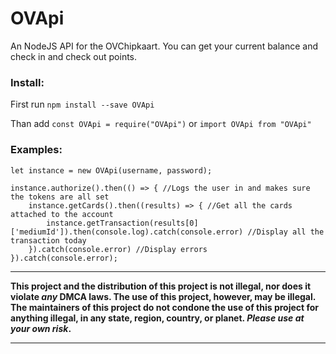 # OVApi

An NodeJS API for the OVChipkaart. 
You can get your current balance and check in and check out points.

### Install:
First run ```npm install --save OVApi```

Than add ```const OVApi = require("OVApi")``` or ```import OVApi from "OVApi"``` 

### Examples:
```
let instance = new OVApi(username, password);

instance.authorize().then(() => { //Logs the user in and makes sure the tokens are all set
	instance.getCards().then((results) => { //Get all the cards attached to the account
		instance.getTransaction(results[0]['mediumId']).then(console.log).catch(console.error) //Display all the transaction today
	}).catch(console.error) //Display errors
}).catch(console.error);
```

--------------------------------------------------------------------------------

**This project and the distribution of this project is not illegal, nor does it violate _any_ DMCA laws. 
The use of this project, however, may be illegal. 
The maintainers of this project do not condone the use of this project for anything illegal, in any state, region, country, or planet. 
_Please use at your own risk_.**

--------------------------------------------------------------------------------
